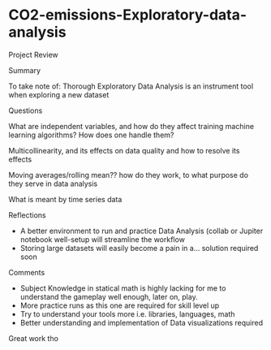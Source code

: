 # CO2-emissions-Exploratory-data-analysis 

Project Review

Summary

To take note of:
Thorough Exploratory Data Analysis is an instrument tool when exploring a new dataset

Questions

What are independent variables, and how do they affect training machine learning algorithms? How does one handle them?

Multicollinearity, and its effects on data quality and how to resolve its effects

Moving averages/rolling mean?? how do they work, to what purpose do they serve in data analysis

What is meant by time series data

Reflections
- A better environment to run and practice Data Analysis (collab or Jupiter notebook well-setup will streamline the workflow
-  Storing large datasets will easily become a pain in a... solution required soon

Comments
- Subject Knowledge in statical math is highly lacking for me to understand the gameplay well enough, later on, play.
- More practice runs as this one are required for skill level up
- Try to understand your tools more i.e. libraries, languages, math
- Better understanding and implementation of Data visualizations required

Great work tho
